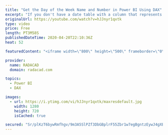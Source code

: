 ```yaml
---
title: "Get the Day of the Week Name and Number in Power BI Using DAX"
excerpt: "If you don't have a date table with a column that represents the day of the week name (Saturday, Sunday, Monday etc) or number (from zero to six, or from one to seven), and you just have a date field, which you want to quickly get the day name of the week, here is a quick trick for you. Read my blog"
originalUrl: https://youtube.com/watch?v=hJJnyr1qxtk
type: video
price: Free
length: PT3M58S
publishedDateTime: 2020-04-20T22:10:36Z
heat: 52

featuredContent: "<iframe width=\"800\" height=\"500\" frameborder=\"0\" src=\"https://www.youtube.com/embed/hJJnyr1qxtk\" allow=\"accelerometer; autoplay; encrypted-media; gyroscope; picture-in-picture\" allowfullscreen></iframe>"

provider:
  name: RADACAD
  domain: radacad.com

topics:
  - Power BI
  - DAX

images:
  - url: https://i.ytimg.com/vi/hJJnyr1qxtk/maxresdefault.jpg
    width: 1280
    height: 720
    isCached: true

secured: "Sr/plKzT6bywRmfhgv/9m3A5SlPZf3DbGBplrF55Zbr1w7egBgntzEywJ4gXBzVveqDG805/bbJX2F9k7S0qRq+Dv+V1MA8njwBheuMB820Mg4RBCjuAtR39unopdZYpbX7eovqgC8tyC+G6pmi08ITIIKB+LWeXmhYaAlLu4+NM1lMbmxOvZro4BN9ht7c7i+6YOqFoxDsTQ1Af197uCaC6pL1naa33hg4zqQCABVi7tgUjAGrqIDSQrBQprTyRvAH67O1FMXPPheBBn9JKeHbu9M+byX90OrkaJ2YgWGBSPomVyGsPin71aM24X8sjB8uJYmKf1xVfUxiAIBLMaIcYBOtR61VAT8f6ugQ//O1FLn2NiN5avb78MNOGZwUgkJ0TOF0gIib+9PaZ/5AGdzsrgG53YpjMUfGy7vgy51M=;gVvdXMH4MMxLSfwMNM5fkQ=="
---
```


